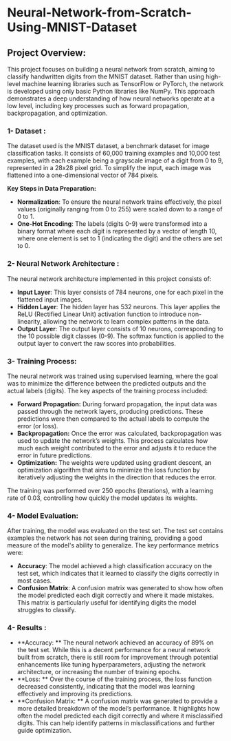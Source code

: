 # Neural-Network-from-Scratch-Using-MNIST-Dataset

## Project Overview:

This project focuses on building a neural network from scratch, aiming to classify handwritten digits from the MNIST dataset. Rather than using high-level machine learning libraries such as TensorFlow or PyTorch, the network is developed using only basic Python libraries like NumPy. This approach demonstrates a deep understanding of how neural networks operate at a low level, including key processes such as forward propagation, backpropagation, and optimization.

 ###  **1- Dataset** :

The dataset used is the MNIST dataset, a benchmark dataset for image classification tasks. It consists of 60,000 training examples and 10,000 test examples, with each example being a grayscale image of a digit from 0 to 9, represented in a 28x28 pixel grid. To simplify the input, each image was flattened into a one-dimensional vector of 784 pixels.

**Key Steps in Data Preparation:**
- **Normalization**: To ensure the neural network trains effectively, the pixel values (originally ranging from 0 to 255) were scaled down to a range of 0 to 1.
- **One-Hot Encoding**: The labels (digits 0-9) were transformed into a binary format where each digit is represented by a vector of length 10, where one element is set to 1 (indicating the digit) and the others are set to 0.


 ### **2- Neural Network Architecture** : 

The neural network architecture implemented in this project consists of:

- **Input Layer**: This layer consists of 784 neurons, one for each pixel in the flattened input images.
- **Hidden Layer**: The hidden layer has 532 neurons. This layer applies the ReLU (Rectified Linear Unit) activation function to introduce non-linearity, allowing the network to learn complex patterns in the data.
- **Output Layer**: The output layer consists of 10 neurons, corresponding to the 10 possible digit classes (0-9). The softmax function is applied to the output layer to convert the raw scores into probabilities.

 ### **3- Training Process**:

 The neural network was trained using supervised learning, where the goal was to minimize the difference between the predicted outputs and the actual labels (digits). The key aspects of the training process included:

- **Forward Propagation:** During forward propagation, the input data was passed through the network layers, producing predictions. These predictions were then compared to the actual labels to compute the error (or loss).
- **Backpropagation:** Once the error was calculated, backpropagation was used to update the network’s weights. This process calculates how much each weight contributed to the error and adjusts it to reduce the error in future predictions.
- **Optimization:** The weights were updated using gradient descent, an optimization algorithm that aims to minimize the loss function by iteratively adjusting the weights in the direction that reduces the error.

The training was performed over 250 epochs (iterations), with a learning rate of 0.03, controlling how quickly the model updates its weights.

### **4- Model Evaluation**:
After training, the model was evaluated on the test set. The test set contains examples the network has not seen during training, providing a good measure of the model's ability to generalize. The key performance metrics were:

- **Accuracy**: The model achieved a high classification accuracy on the test set, which indicates that it learned to classify the digits correctly in most cases.
- **Confusion Matrix**: A confusion matrix was generated to show how often the model predicted each digit correctly and where it made mistakes. This matrix is particularly useful for identifying digits the model struggles to classify.

### **4- Results** :
- **Accuracy: ** The neural network achieved an accuracy of 89% on the test set. While this is a decent performance for a neural network built from scratch, there is still room for improvement through potential enhancements like tuning hyperparameters, adjusting the network architecture, or increasing the number of training epochs.
- **Loss: ** Over the course of the training process, the loss function decreased consistently, indicating that the model was learning effectively and improving its predictions.
- **Confusion Matrix: ** A confusion matrix was generated to provide a more detailed breakdown of the model’s performance. It highlights how often the model predicted each digit correctly and where it misclassified digits. This can help identify patterns in misclassifications and further guide optimization.
